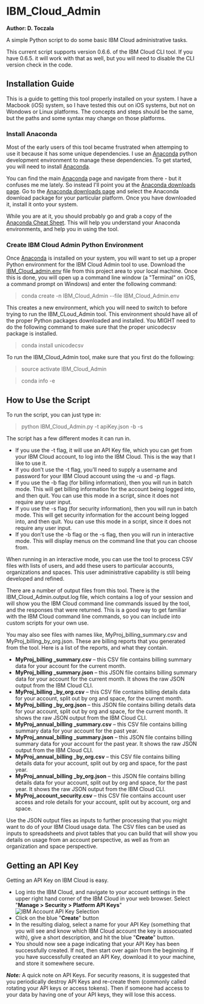 # IBM_Cloud_Admin
**Author: D. Toczala**

A simple Python script to do some basic IBM Cloud administrative tasks.

This current script supports version 0.6.6. of the IBM Cloud CLI tool.  If you have 0.6.5. it will work with that as well, but you will need to disable the CLI version check in the code.

## Installation Guide

This is a guide to getting this tool properly installed on your system.  I have a Macbook (iOS) system, so I have tested this out on iOS systems, but not on Wondows or Linux platforms.  The concepts and steps should be the same, but the paths and some syntax may change on those platforms.

### Install Anaconda

Most of the early users of this tool became frustrated when attemping to use it because it has some unique dependencies.  I use an [Anaconda](https://anaconda.org/) python development environment to manage these dependencies.  To get started, you will need to install [Anaconda](https://anaconda.org/).

You can find the main [Anaconda](https://anaconda.org/) page and navigate from there - but it confuses me me lately.  So instead I'll point you at the [Anaconda downloads page](https://www.anaconda.com/download).  Go to the [Anaconda downloads page](https://www.anaconda.com/download) and select the Anaconda download package for your particular platform.  Once you have downloaded it, install it onto your system.

While you are at it, you should probably go and grab a copy of the [Anaconda Cheat Sheet](https://conda.io/docs/_downloads/conda-cheatsheet.pdf).  This will help you understand your Anaconda environments, and help you in using the tool.

### Create IBM Cloud Admin Python Environment

Once [Anaconda](https://anaconda.org/) is installed on your system, you will want to set up a proper Python environment for the IBM Cloud Admin tool to use.  Download the [IBM_Cloud_admin.env](https://github.com/dtoczala/IBM_Cloud_Admin/blob/master/IBM_Cloud_Admin.env) file from this project area to your local machine.  Once this is done, you will open up a command line window (a "Terminal" on iOS, a command prompt on Windows) and enter the following command:

> conda create -n IBM_Cloud_Admin --file IBM_Cloud_Admin.env

This creates a new environment, which you will need to switch to before trying to run the IBM_CLoud_Admin tool.  This environment should have all of the proper Python packages downloaded and installed.  You MIGHT need to do the following command to make sure that the proper unicodecsv package is installed.

> conda install unicodecsv

To run the IBM_Cloud_Admin tool, make sure that you first do the following:

> source activate IBM_Cloud_Admin

> conda info -e

## How to Use the Script

To run the script, you can just type in:

> python IBM_Cloud_Admin.py -t apiKey.json -b -s

The script has a few different modes it can run in.

* If you use the -t flag, it will use an API Key file, which you can get from your IBM Cloud account, to log into the IBM Cloud.  This is the way that I like to use it.
* If you don’t use the -t flag, you’ll need to supply a username and password for your IBM Cloud account using the -u and -p flags.
* If you use the -b flag (for billing information), then you will run in batch mode.  This will get billing information for the account being logged into, and then quit.  You can use this mode in a script, since it does not require any user input.
* If you use the -s flag (for security information), then you will run in batch mode.  This will get security information for the account being logged into, and then quit.  You can use this mode in a script, since it does not require any user input.
* If you don’t use the -b flag or the -s flag, then you will run in interactive mode.  This will display menus on the command line that you can choose from.

When running in an interactive mode, you can use the tool to process CSV files with lists of users, and add these users to particular accounts, organizations and spaces.  This user administrative capability is still being developed and refined.

There are a number of output files from this tool.  There is the IBM_Cloud_Admin.output.log file, which contains a log of your session and will show you the IBM Cloud command line commands issued by the tool, and the responses that were returned.  This is a good way to get familiar with the IBM Cloud command line commands, so you can include into custom scripts for your own use. 

You may also see files with names like, MyProj_billing_summary.csv and MyProj_billing_by_org.json.  These are billing reports that you generated from the tool.  Here is a list of the reports, and what they contain.

* **MyProj_billing _summary.csv** – this CSV file contains billing summary data for your account for the current month.
* **MyProj_billing _summary.json** – this JSON file contains billing summary data for your account for the current month.  It shows the raw JSON output from the IBM Cloud CLI.
* **MyProj_billing _by_org.csv** – this CSV file contains billing details data for your account, split out by org and space, for the current month.
* **MyProj_billing _by_org.json** – this JSON file contains billing details data for your account, split out by org and space, for the current month.  It shows the raw JSON output from the IBM Cloud CLI.
* **MyProj_annual_billing _summary.csv** – this CSV file contains billing summary data for your account for the past year.
* **MyProj_annual_billing _summary.json** – this JSON file contains billing summary data for your account for the past year.  It shows the raw JSON output from the IBM Cloud CLI.
* **MyProj_annual_billing _by_org.csv** – this CSV file contains billing details data for your account, split out by org and space, for the past year.
* **MyProj_annual_billing _by_org.json** – this JSON file contains billing details data for your account, split out by org and space, for the past year.  It shows the raw JSON output from the IBM Cloud CLI.
* **MyProj_account_security.csv** – this CSV file contains account user access and role details for your account, split out by account, org and space.

Use the JSON output files as inputs to further processing that you might want to do of your IBM Cloud usage data.  The CSV files can be used as inputs to spreadsheets and pivot tables that you can build that will show you details on usage from an account perspective, as well as from an organization and space perspective.

## Getting an API Key

Getting an API Key on IBM Cloud is easy.

* Log into the IBM Cloud, and navigate to your account settings in the upper right hand corner of the IBM Cloud in your web browser.  Select "**Manage > Security > Platform API Keys**"
![IBM Account API Key Selection](https://github.com/dtoczala/IBM_Cloud_Admin/blob/master/Account_API_Key.png "Generating an API Key")
* Click on the blue "**Create**" button
* In the resulting dialog, select a name for your API Key (something that you will see and know which IBM Cloud account the key is assocuated with), give a short description, and hit the blue "**Create**" button.
* You should now see a page indicating that your API Key has been successfully created.  If not, then start over again from the beginning.  If you have successfully created an API Key, download it to your machine, and store it somewhere secure.

**_Note:_** A quick note on API Keys. For security reasons, it is suggested that you periodically destroy API Keys and re-create them (commonly called rotating your API keys or access tokens). Then if someone had access to your data by having one of your API keys, they will lose this access.
